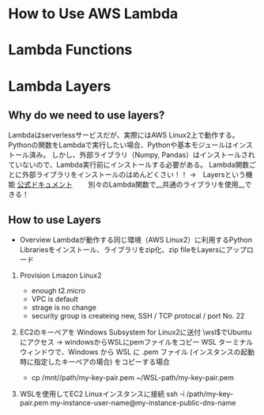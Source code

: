 # How to Use AWS Lambda 

# Lambda Functions

# Lambda Layers
## Why do we need to use layers?
Lambdaはserverlessサービスだが、実際にはAWS Linux2上で動作する。
Pythonの関数をLambdaで実行したい場合、Pythonや基本モジュールはインストール済み。
しかし、外部ライブラリ（Numpy, Pandas）はインストールされていないので、Lambda実行前にインストールする必要がある。
Lambda関数ごとに外部ライブラリをインストールのはめんどくさい！！
→　Layersという機能 [公式ドキュメント](https://docs.aws.amazon.com/ja_jp/lambda/latest/dg/configuration-layers.html)
　　別々のLambda関数で__共通のライブラリを使用__できる！

## How to use Layers
- Overview
    Lambdaが動作する同じ環境（AWS Linux2）に利用するPython Librariesをインストール、ライブラリをzip化、zip fileをLayersにアップロード
1. Provision Lmazon Linux2
    - enough t2.micro
    - VPC is default
    - strage is no change
    - security group is createing new, SSH / TCP protocal / port No. 22 
2. EC2のキーペアを Windows Subsystem for Linux2に送付
    \\wsl$でUbuntuにアクセス -> windowsからWSLにpemファイルをコピー
    WSL ターミナルウィンドウで、Windows から WSL に .pem ファイル (インスタンスの起動時に指定したキーペアの場合) をコピーする場合
    * cp /mnt/<Windows drive letter>/path/my-key-pair.pem ~/WSL-path/my-key-pair.pem

3. WSLを使用してEC2 Linuxインスタンスに接続
    ssh -i /path/my-key-pair.pem my-instance-user-name@my-instance-public-dns-name


#
#